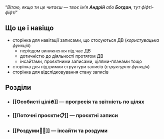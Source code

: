 “*Вітаю, якщо ти це читаєш — твоє ім’я **Андрій** або **Богдан**, тут фіфті-фіфті*”
## Що це і навіщо
- сторінка для навігації записами, що стосуються ДВ (*користувацька функція*)
	- періодом виникнення під час ДВ 
	- дотичністю до діяльності протягом ДВ
	- інсайтами, проєктними записами, цілями-планами тощо
- сторінка для підтримки структури записів (*структурна функція*)
- сторінка для відслідковування стану записів
## Розділи
- ### [[Особисті цілі🔥]] — прогресія та звітність по цілях
- ### [[Поточні проєкти📋]] — проєктні записи
- ### [[Роздуми🧘‍♀️]] — інсайти та роздуми